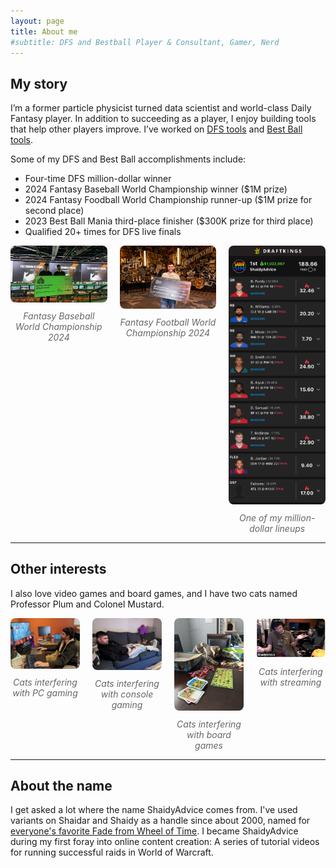```yaml
---
layout: page
title: About me
#subtitle: DFS and Bestball Player & Consultant, Gamer, Nerd
---
```

## My story
I’m a former particle physicist turned data scientist and world-class Daily Fantasy player. In addition to succeeding as a player, I enjoy building tools that help other players improve. I’ve worked on [DFS tools](/dfs-work/) and [Best Ball tools](/bestball-work/).

Some of my DFS and Best Ball accomplishments include: 
- Four-time DFS million-dollar winner
- 2024 Fantasy Baseball World Championship winner ($1M prize)
- 2024 Fantasy Foodball World Championship runner-up ($1M prize for second place)
- 2023 Best Ball Mania third-place finisher ($300K prize for third place)
- Qualified 20+ times for DFS live finals

<!--Photo gallery-->
<div style="display: flex; gap: 20px; align-items: flex-start;">
  <!--Photo 1-->
  <div style="flex: 1; text-align: center;">
    <img src="/assets/Shaidy_FBWC_2024.jpg" alt="Fantasy Baseball World Championship 2024" style="width: 100%; border-radius: 8px;">
    <div style="font-size: 14px; color: #666; font-style: italic; margin-top: 10px;">Fantasy Baseball World Championship 2024</div>
  </div>
  <!--Photo 2-->
  <div style="flex: 1; text-align: center;">
    <img src="/assets/Shaidy_FFWC_2024.jpg" alt="Fantasy Football World Championship 2024" style="width: 100%; border-radius: 8px;">
    <div style="font-size: 14px; color: #666; font-style: italic; margin-top: 10px;">Fantasy Football World Championship 2024</div>
  </div>
  <!--Photo 3-->
  <div style="flex: 1; text-align: center;">
    <img src="/assets/winning-lineup.jpeg" alt="One of my million-dollar lineups" style="width: 100%; border-radius: 8px;"> 
    <div style="font-size: 14px; color: #666; font-style: italic; margin-top: 10px;">One of my million-dollar lineups</div>
  </div>
</div>

***

## Other interests
I also love video games and board games, and I have two cats named Professor Plum and Colonel Mustard.

<!-- Cat photo gallery --> 
<div style="display: flex; gap: 20px; align-items: flex-start;">
  <!--Photo 1-->
  <div style="flex: 1; text-align: center;">
    <img src="/assets/cats-and-league-blur.jpg" alt="Cats interfering with PC gaming" style="width: 100%; border-radius: 8px;">
    <div style="font-size: 14px; color: #666; font-style: italic; margin-top: 10px;">Cats interfering with PC gaming</div>
  </div>
  <!--Photo 2-->
  <div style="flex: 1; text-align: center;">
    <img src="/assets/cats-and-switch.jpg" alt="Cats interfering with console gaming" style="width: 100%; border-radius: 8px;">
    <div style="font-size: 14px; color: #666; font-style: italic; margin-top: 10px;">Cats interfering with console gaming</div>
  </div>
  <!--Photo 3-->
  <div style="flex: 1; text-align: center;">
    <img src="/assets/cat-and-board-games.jpg" alt="Cats interfering with board games" style="width: 100%; border-radius: 8px;">
    <div style="font-size: 14px; color: #666; font-style: italic; margin-top: 10px;">Cats interfering with board games</div>
  </div>
  <!--Photo 4-->
  <div style="flex: 1; text-align: center;">
    <a href="https://www.youtube.com/live/nbgHfYHn10A?t=3681s">
      <img src="/assets/cat-on-stream.png" alt="Cats interfering with streaming" style="width: 100%; border-radius: 8px;">
    </a>
    <div style="font-size: 14px; color: #666; font-style: italic; margin-top: 10px;">Cats interfering with streaming</div>
  </div>

</div>

***

## About the name
I get asked a lot where the name ShaidyAdvice comes from. I've used variants on Shaidar and Shaidy as a handle since about 2000, named for [everyone's favorite Fade from Wheel of Time](https://wot.fandom.com/wiki/Shaidar_Haran). I became ShaidyAdvice during my first foray into online content creation: A series of tutorial videos for running successful raids in World of Warcraft. 
